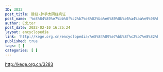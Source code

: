 ```yaml
---
ID: 3833
post_title: 脉经·肺手太阴经病证
post_name: '%e8%84%89%e7%bb%8f%c2%b7%e8%82%ba%e6%89%8b%e5%a4%aa%e9%98%b4%e7%bb%8f%e7%97%85%e8%af%81'
author: Editor
post_date: 2022-02-10 16:25:24
layout: encyclopedia
link: 'http://kege.org.cn/encyclopedia/%e8%84%89%e7%bb%8f%c2%b7%e8%82%ba%e6%89%8b%e5%a4%aa%e9%98%b4%e7%bb%8f%e7%97%85%e8%af%81'
published: true
tags: [ ]
categories: [ ]
---
```

http://kege.org.cn/3283